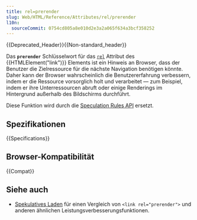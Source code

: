 ```yaml
---
title: rel=prerender
slug: Web/HTML/Reference/Attributes/rel/prerender
l10n:
  sourceCommit: 0754cd805a8e010d2e3a2a065f634a3bcf358252
---
```


{{Deprecated_Header}}{{Non-standard_header}}

Das **`prerender`** Schlüsselwort für das [`rel`](/de/docs/Web/HTML/Reference/Elements/link#rel) Attribut des {{HTMLElement("link")}} Elements ist ein Hinweis an Browser, dass der Benutzer die Zielressource für die nächste Navigation benötigen könnte. Daher kann der Browser wahrscheinlich die Benutzererfahrung verbessern, indem er die Ressource vorsorglich holt und verarbeitet — zum Beispiel, indem er ihre Unterressourcen abruft oder einige Renderings im Hintergrund außerhalb des Bildschirms durchführt.

Diese Funktion wird durch die [Speculation Rules API](/de/docs/Web/API/Speculation_Rules_API) ersetzt.

## Spezifikationen

{{Specifications}}

## Browser-Kompatibilität

{{Compat}}

## Siehe auch

- [Spekulatives Laden](/de/docs/Web/Performance/Guides/Speculative_loading) für einen Vergleich von `<link rel="prerender">` und anderen ähnlichen Leistungsverbesserungsfunktionen.
